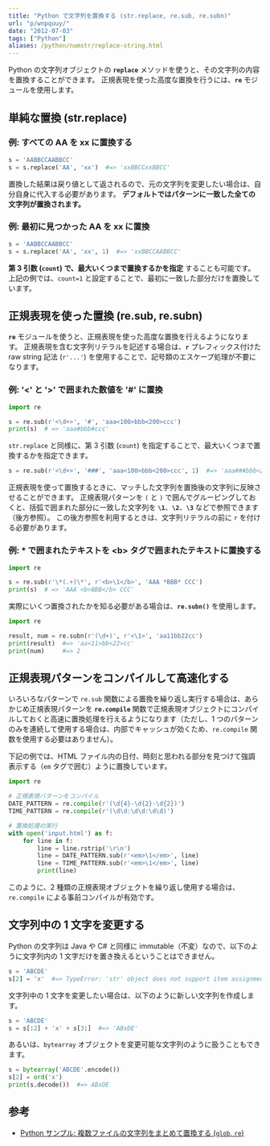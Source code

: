 ```yaml
---
title: "Python で文字列を置換する (str.replace, re.sub, re.subn)"
url: "p/wnpquuy/"
date: "2012-07-03"
tags: ["Python"]
aliases: /python/numstr/replace-string.html
---
```


Python の文字列オブジェクトの __`replace`__ メソッドを使うと、その文字列の内容を置換することができます。
正規表現を使った高度な置換を行うには、__`re`__ モジュールを使用します。


単純な置換 (str.replace)
----

### 例: すべての AA を xx に置換する

```python
s = 'AABBCCAABBCC'
s = s.replace('AA', 'xx')  #=> 'xxBBCCxxBBCC'
```

置換した結果は戻り値として返されるので、元の文字列を変更したい場合は、自分自身に代入する必要があります。
__デフォルトではパターンに一致した全ての文字列が置換されます。__

### 例: 最初に見つかった AA を xx に置換

```python
s = 'AABBCCAABBCC'
s = s.replace('AA', 'xx', 1)  #=> 'xxBBCCAABBCC'
```

__第 3 引数 (`count`) で、最大いくつまで置換するかを指定__ することも可能です。
上記の例では、`count=1` と設定することで、最初に一致した部分だけを置換しています。


正規表現を使った置換 (re.sub, re.subn)
----

__`re`__ モジュールを使うと、正規表現を使った高度な置換を行えるようになります。
正規表現を含む文字列リテラルを記述する場合は、__`r`__ プレフィックス付けた raw string 記法 (`r'...'`) を使用することで、記号類のエスケープ処理が不要になります。

### 例: '<' と '>' で囲まれた数値を '#' に置換

```python
import re

s = re.sub(r'<\d+>', '#', 'aaa<100>bbb<200>ccc')
print(s)  # => 'aaa#bbb#ccc'
```

`str.replace` と同様に、第 3 引数 (`count`) を指定することで、最大いくつまで置換するかを指定できます。

```python
s = re.sub(r'<\d+>', '###', 'aaa<100>bbb<200>ccc', 1)  #=> 'aaa###bbb<200>ccc'
```

正規表現を使って置換するときに、マッチした文字列を置換後の文字列に反映させることができます。
正規表現パターンを `(` と `)` で囲んでグルーピングしておくと、括弧で囲まれた部分に一致した文字列を __`\1`__、__`\2`__、__`\3`__ などで参照できます（後方参照）。
この後方参照を利用するときは、文字列リテラルの前に `r` を付ける必要があります。

### 例: * で囲まれたテキストを &lt;b> タグで囲まれたテキストに置換する

```python
import re

s = re.sub(r'\*(.+)\*', r'<b>\1</b>', 'AAA *BBB* CCC')
print(s)  # => 'AAA <b>BBB</b> CCC'
```

実際にいくつ置換されたかを知る必要がある場合は、__`re.subn()`__ を使用します。

```python
import re

result, num = re.subn(r'(\d+)', r'<\1>', 'aa11bb22cc')
print(result)  #=> 'aa<11>bb<22>cc'
print(num)     #=> 2
```


正規表現パターンをコンパイルして高速化する
----

いろいろなパターンで `re.sub` 関数による置換を繰り返し実行する場合は、あらかじめ正規表現パターンを __`re.compile`__ 関数で正規表現オブジェクトにコンパイルしておくと高速に置換処理を行えるようになります（ただし、1 つのパターンのみを連続して使用する場合は、内部でキャッシュが効くため、`re.compile` 関数を使用する必要はありません）。

下記の例では、HTML ファイル内の日付、時刻と思われる部分を見つけて強調表示する（`em` タグで囲む）ように置換しています。

```python
import re

# 正規表現パターンをコンパイル
DATE_PATTERN = re.compile(r'(\d{4}-\d{2}-\d{2})')
TIME_PATTERN = re.compile(r'(\d\d:\d\d:\d\d)')

# 置換処理の実行
with open('input.html') as f:
    for line in f:
        line = line.rstrip('\r\n')
        line = DATE_PATTERN.sub(r'<em>\1</em>', line)
        line = TIME_PATTERN.sub(r'<em>\1</em>', line)
        print(line)
```

このように、2 種類の正規表現オブジェクトを繰り返し使用する場合は、`re.compile` による事前コンパイルが有効です。


文字列中の 1 文字を変更する
----

Python の文字列は Java や C# と同様に immutable（不変）なので、以下のように文字列内の 1 文字だけを置き換えるということはできません。

```python
s = 'ABCDE'
s[2] = 'x'  #=> TypeError: 'str' object does not support item assignment
```

文字列中の 1 文字を変更したい場合は、以下のように新しい文字列を作成します。

```python
s = 'ABCDE'
s = s[:2] + 'x' + s[3:]  #=> 'ABxDE'
```

あるいは、`bytearray` オブジェクトを変更可能な文字列のように扱うこともできます。

```python
s = bytearray('ABCDE'.encode())
s[2] = ord('x')
print(s.decode())  #=> ABxDE
```

参考
----

- [Python サンプル: 複数ファイルの文字列をまとめて置換する (`glob`, `re`)](/p/xwog7ip/)


